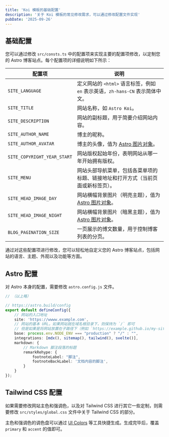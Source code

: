 ```yaml
---
title: 'Koi 模板的基础配置'
description: '关于 Koi 模板的常见修改需求，可以通过修改配置文件实现'
pubDate: '2025-09-26'
---
```


## 基础配置

您可以通过修改 `src/consts.ts` 中的配置项来实现主要的配置项修改，以定制您的 Astro 博客站点。每个配置项的详细说明如下所示：

| 配置项                         | 说明                                                                                                |
|-----------------------------|---------------------------------------------------------------------------------------------------|
| `SITE_LANGUAGE`             | 定义网站的 `<html>` 语言标签，例如 `en` 表示英语，`zh-hans-CN` 表示简体中文。                                             |
| `SITE_TITLE`                | 网站名称，如 `Astro Koi`。                                                                               |
| `SITE_DESCRIPTION`          | 网站的副标题，用于简要介绍网站内容。                                                                                |
| `SITE_AUTHOR_NAME`          | 博主的昵称。                                                                                            |
| `SITE_AUTHOR_AVATAR`        | 博主的头像，值为 [Astro 图片对象](https://docs.astro.build/en/guides/images/#images-in-astro-files)。          |
| `SITE_COPYRIGHT_YEAR_START` | 网站版权起始年份，表明网站从哪一年开始拥有版权。                                                                          |
| `SITE_MENU`                 | 网站头部导航菜单，包括各菜单项的标题、链接地址和打开方式（当前页面或新标签页）。                                                          |
| `SITE_HEAD_IMAGE_DAY`       | 网站横幅背景图片（明亮主题），值为 [Astro 图片对象](https://docs.astro.build/en/guides/images/#images-in-astro-files)。 |
| `SITE_HEAD_IMAGE_NIGHT`     | 网站横幅背景图片（暗黑主题），值为 [Astro 图片对象](https://docs.astro.build/en/guides/images/#images-in-astro-files)。 |
| `BLOG_PAGINATION_SIZE`      | 一页展示的博文数量，用于控制博客列表的分页。                                                                            |

通过对这些配置项进行修改，您可以轻松地自定义您的 Astro 博客站点，包括网站的语言、主题、外观以及功能等方面。

## Astro 配置

对 Astro 本身的配置，需要修改 `astro.config.js` 文件。

```typescript
// （以上略）

// https://astro.build/config
export default defineConfig({
    // 网站的入口地址
    site: 'https://wwww.example.com',
    // 网站的基本 URL。如果网站就在域名根目录下，则保持为 `/` 即可
    // 但是如果是将网站放置在子路径下（例如 `https://example.github.io/my-site/`），则需要指定为 `/my-site/`
    base: process.env.NODE_ENV === "production" ? "/" : "",
    integrations: [mdx(), sitemap(), tailwind(), svelte()],
    markdown: {
        // Markdown 脚注段落的标题
        remarkRehype: {
            footnoteLabel: "脚注", 
            footnoteBackLabel: '文档内容的脚注',
        }
    }
});
```

## Tailwind CSS 配置

如果需要修改网站主色和强调色，以及对 Tailwind CSS 进行其它一些定制，则需要修改 `src/styles/global.css` 文件中关于 Tailwind CSS 的部分。

主色和强调色的调色盘可以通过 [UI Colors](https://uicolors.app/) 等工具快捷生成。生成完毕后，覆盖 `primary` 和 `accent` 的值即可。
